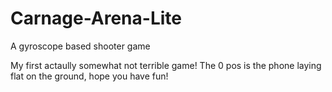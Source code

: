 # Carnage-Arena-Lite
A gyroscope based shooter game


My first actaully somewhat not terrible game! The 0 pos is the phone laying flat on the ground, hope you have fun!
